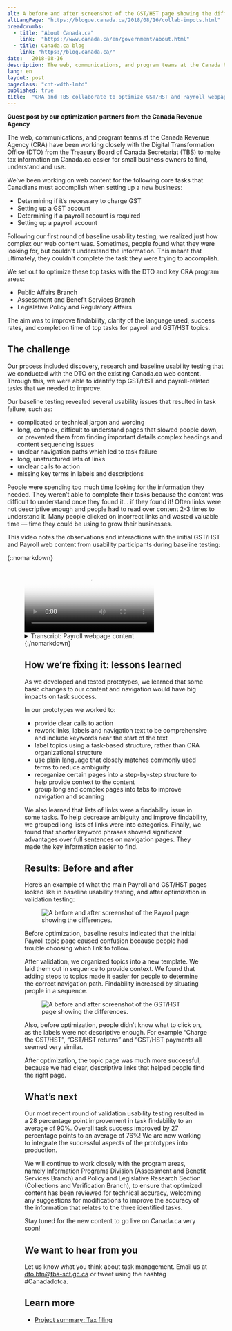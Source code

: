 ```yaml
---
alt: A before and after screenshot of the GST/HST page showing the differences.
altLangPage: "https://blogue.canada.ca/2018/08/16/collab-impots.html"
breadcrumbs:
  - title: "About Canada.ca"
    link:  "https://www.canada.ca/en/government/about.html"
  - title: Canada.ca blog
    link: "https://blog.canada.ca/"
date:   2018-08-16
description: The web, communications, and program teams at the Canada Revenue Agency (CRA) have been working closely with the Digital Transformation Office (DTO) to make tax information on Canada.ca easier for small business owners to find, understand and use.
lang: en
layout: post
pageclass: "cnt-wdth-lmtd"
published: true
title:  "CRA and TBS collaborate to optimize GST/HST and Payroll webpage content"
---
```


**Guest post by our optimization partners from the Canada Revenue Agency**

The web, communications, and program teams at the Canada Revenue Agency (CRA) have been working closely with the Digital Transformation Office (DTO) from the Treasury Board of Canada Secretariat (TBS) to make tax information on Canada.ca easier for small business owners to find, understand and use.

We’ve been working on web content for the following core tasks that Canadians must accomplish when setting up a new business:

* Determining if it’s necessary to charge GST
* Setting up a GST account
* Determining if a payroll account is required
* Setting  up a payroll account

Following our first round of baseline usability testing, we realized just how complex our web content was. Sometimes, people found what they were looking for, but couldn't understand the information. This meant that ultimately, they couldn't complete the task they were trying to accomplish.

We set out to optimize these top tasks with the DTO and key CRA program areas:

* Public Affairs Branch
* Assessment and Benefit Services Branch
* Legislative Policy and Regulatory Affairs

The aim was to improve findability, clarity of the language used, success rates, and completion time of top tasks for payroll and GST/HST topics.

## The challenge ##

Our process included discovery, research and baseline usability testing that we conducted with the DTO on the existing Canada.ca web content. Through this, we were able to identify top GST/HST and payroll-related tasks that we needed to improve.

Our baseline testing revealed several usability issues that resulted in task failure, such as:

* complicated or technical jargon and wording
* long, complex, difficult to understand pages that slowed people down, or prevented them from finding important details
complex headings and content sequencing issues
* unclear navigation paths which led to task failure
* long, unstructured lists of links
* unclear calls to action
* missing key terms in labels and descriptions

People were spending too much time looking for the information they needed. They weren’t able to complete their tasks because the content was difficult to understand once they found it… if they found it! Often links were not descriptive enough and people had to read over content 2-3 times to understand it. Many people clicked on incorrect links and wasted valuable time — time they could be using to grow their businesses.

This video notes the observations and interactions with the initial GST/HST and Payroll web content from usability participants during baseline testing:

 {::nomarkdown}
<figure class="wb-mltmd wb-init video">
  <video poster="/images/taxes-impots/payroll-content-video-poster.jpg" title="Payroll webpage content">
    <source type="video/mp4" src="/images/taxes-impots/payroll-content-en.mp4" />
  </video>
<figcaption>
  <details>
    <summary>Transcript: Payroll webpage content</summary>
    <p>(Participant)</p>
    <p>(Video showing someone looking at the “Payroll overview” page on Canada.ca. Participant scrolls up and down slightly)</p>
    <p>I don’t see very…</p>
    <p>(Participant click into a page called “RC4110 Employee or self-employed?”)</p>
    <p>That’s not helpful. Yeah it’s not obvious from here...</p>
    <p>(Moderator)</p>
    <p>Right</p>
    <p>(Participant)</p>
    <p>…where to find the information</p>
    <p>(Participant clicks the “back” button and is back on the “Payroll overview” page. They scroll up and down the page then hover mouse over a link titled “Employer responsibilities- the payroll steps”)</p>
    <p>It should be in employer responsibilities…</p>
    <p>(Scrolls down the page again and then scrolls back up to the link titled “Employer responsibilities- the payroll steps”)</p>
    <p>…but I don’t really see</p>
    <p>(Clicks on the link titled “Employer responsibilities- the payroll steps” and ends up on that page. Starts to read out steps on the page)</p>
    <p>“Determine your status”…</p>
    <p>(Scrolls down the page and back up. Hovers over the word “employeer” under the first step which is called “Step 1: Determining your status)</p>
    <p>Obviously you’re an employer but I need more information</p>
    <p>(Clicks on the word “employeer” which is a link to another page called “Are you an employer?”. Scrolls down the page slowly until they get to the bottom)</p>
    <p>Alright well that’s not very useful</p>
  </details>
</figcaption>
{:/nomarkdown}

## How we’re fixing it: lessons learned ##

As we developed and tested prototypes, we learned that some basic changes to our content and navigation would have big impacts on task success.

In our prototypes we worked to:

* provide clear calls to action
* rework links, labels and navigation text to be comprehensive and include keywords near the start of the text
* label topics using a task-based structure, rather than CRA organizational structure
* use plain language that closely matches commonly used terms to reduce ambiguity
* reorganize certain pages into a step-by-step structure to help provide context to the content
* group long and complex pages into tabs to improve navigation and scanning

We also learned that lists of links were a findability issue in some tasks. To help decrease ambiguity and improve findability, we grouped long lists of links were into categories. Finally, we found that shorter keyword phrases showed significant advantages over full sentences on navigation pages. They made the key information easier to find.

## Results: Before and after ##

Here’s an example of what the main Payroll and GST/HST pages looked like in baseline usability testing, and after optimization in validation testing:

<figure>
  <img class="img-responsive" alt="A before and after screenshot of the Payroll page showing the differences." src="/images/taxes-impots/payroll-before-after-en.png">
</figure>

Before optimization, baseline results indicated that the initial Payroll topic page caused confusion because people had trouble choosing which link to follow.

After validation, we organized topics into a new template. We laid them out in sequence to provide context. We found that adding steps to topics made it easier for people to determine the correct navigation path. Findability increased by situating people in a sequence.

<figure>
  <img class="img-responsive" alt="A before and after screenshot of the GST/HST page showing the differences." src="/images/taxes-impots/gsthst-before-after-en.png">
</figure>

Also, before optimization, people didn’t know what to click on, as the labels were not descriptive enough. For example “Charge the GST/HST”, “GST/HST returns” and “GST/HST payments all seemed very similar.

After optimization, the topic page was much more successful, because we had clear, descriptive links that helped people find the right page.

## What’s next ##

Our most recent round of validation usability testing resulted in a 28 percentage point improvement in task findability to an average of 90%. Overall task success improved by 27 percentage points to an average of 76%! We are now working to integrate the successful aspects of the prototypes into production.

We will continue to work closely with the program areas, namely Information Programs Division (Assessment and Benefit Services Branch) and Policy and Legislative Research Section (Collections and Verification Branch), to ensure that optimized content has been reviewed for technical accuracy, welcoming any suggestions for modifications to improve the accuracy of the information that relates to the three identified tasks.

Stay tuned for the new content to go live on Canada.ca very soon!

## We want to hear from you ##
Let us know what you think about task management. Email us at [dto.btn@tbs-sct.gc.ca](mailto:dto.btn@tbs-sct.gc.ca) or tweet using the hashtag #Canadadotca.

## Learn more

* [Project summary: Tax filing](https://blog.canada.ca/research-summaries/taxfiling-research-summary.html)
